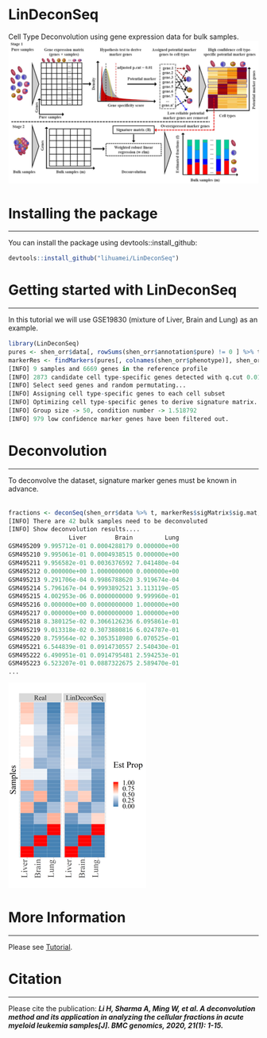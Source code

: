 LinDeconSeq
===================================================

Cell Type Deconvolution using gene expression data for bulk samples.
![LinDeconSeq\_pipeline](data/pipeline.jpg)

# Installing the package
---------------------
You can install the package using devtools::install_github:

``` r
devtools::install_github("lihuamei/LinDeconSeq")
```

# Getting started with LinDeconSeq
----------------------------
In this tutorial we will use GSE19830 (mixture of Liver, Brain and Lung) as an example.

``` r
library(LinDeconSeq)
pures <- shen_orr$data[, rowSums(shen_orr$annotation$pure) != 0 ] %>% t
markerRes <- findMarkers(pures[, colnames(shen_orr$phenotype)], shen_orr$phenotype, QN = TRUE)
[INFO] 9 samples and 6669 genes in the reference profile
[INFO] 2873 candidate cell type-specific genes detected with q.cut 0.01
[INFO] Select seed genes and random permutating...
[INFO] Assigning cell type-specific genes to each cell subset
[INFO] Optimizing cell type-specific genes to derive signature matrix...
[INFO] Group size -> 50, condition number -> 1.518792
[INFO] 979 low confidence marker genes have been filtered out.

```

# Deconvolution
----------------------------
To deconvolve the dataset, signature marker genes must be known in advance.

```r

fractions <- deconSeq(shen_orr$data %>% t, markerRes$sigMatrix$sig.mat, verbose = TRUE)
[INFO] There are 42 bulk samples need to be deconvoluted
[INFO] Show deconvolution results....
                 Liver        Brain         Lung
GSM495209 9.995712e-01 0.0004288179 0.000000e+00
GSM495210 9.995061e-01 0.0004938515 0.000000e+00
GSM495211 9.956582e-01 0.0036376592 7.041480e-04
GSM495212 0.000000e+00 1.0000000000 0.000000e+00
GSM495213 9.291706e-04 0.9986788620 3.919674e-04
GSM495214 5.796167e-04 0.9993892521 3.113119e-05
GSM495215 4.002953e-06 0.0000000000 9.999960e-01
GSM495216 0.000000e+00 0.0000000000 1.000000e+00
GSM495217 0.000000e+00 0.0000000000 1.000000e+00
GSM495218 8.380125e-02 0.3066126236 6.095861e-01
GSM495219 9.013318e-02 0.3073880816 6.024787e-01
GSM495220 8.759564e-02 0.3053518980 6.070525e-01
GSM495221 6.544839e-01 0.0914730557 2.540430e-01
GSM495222 6.490951e-01 0.0914795481 2.594253e-01
GSM495223 6.523207e-01 0.0887322675 2.589470e-01
...

```
![LinDeconSeq\_fractions](data/fractions.png)

# More Information
--------------------
Please see [Tutorial](https://github.com/lihuamei/LinDeconSeq/inst/LinDeconSeq.html).

# Citation
----------------------------
Please cite the publication: ***Li H, Sharma A, Ming W, et al. A deconvolution method and its application in analyzing the cellular fractions in acute myeloid leukemia samples[J]. BMC genomics, 2020, 21(1): 1-15.***<br>
